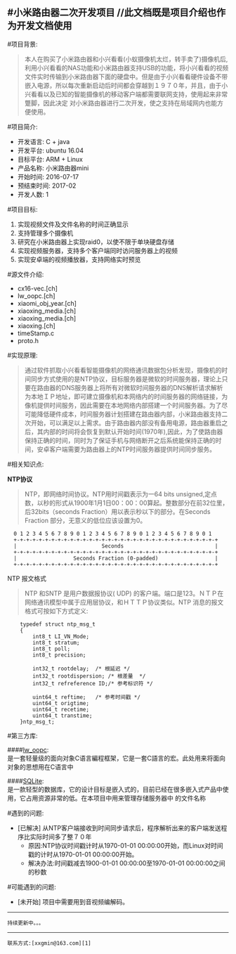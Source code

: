 #小米路由器二次开发项目
		//此文档既是项目介绍也作为开发文档使用
------

#项目背景:

> 本人在购买了小米路由器和小兴看看(小蚁摄像机太烂，转手卖了)摄像机后,利用小兴看看的NAS功能和小米路由器支持USB的功能，将小兴看看的视频文件实时传输到小米路由器下面的硬盘中。但是由于小兴看看硬件设备不带嵌入电源，所以每次重新启动后时间都会穿越到１９７０年，并且，由于小兴看看以及已知的智能摄像机的移动客户端都需要联网支持，使用起来非常蹩脚，因此决定
对小米路由器进行二次开发，使之支持在局域网内也能方便使用。

#项目简介:
 - 开发语言: C + java
 - 开发平台: ubuntu 16.04
 - 目标平台: ARM + Linux
 - 产品名称: 小米路由器mini
 - 开始时间: 2016-07-17
 - 预结束时间: 2017-02
 - 开发人数: 1

#项目目标:
 1. 实现视频文件及文件名称的时间正确显示
 2. 支持管理多个摄像机
 3. 研究在小米路由器上实现raid0，以使不限于单块硬盘存储
 4. 实现视频服务器，支持多个客户端同时访问服务器上的视频
 5. 实现安卓端的视频播放器，支持网络实时预览

#源文件介绍:
 - cx16-vec.[ch]
 - lw_oopc.[ch]
 - xiaomi_obj_year.[ch]
 - xiaoxing_media.[ch]
 - xiaoxing_media.[ch]
 - xiaoxing.[ch]
 - timeStamp.c
 - proto.h

#实现原理:
>通过软件抓取小兴看看智能摄像机的网络通讯数据包分析发现，摄像机的时间同步方式使用的是NTP协议，目标服务器是微软的时间服务器，理论上只要在路由器的DNS服务器上将所有对微软时间服务器的DNS解析请求解析为本地ＩＰ地址，即可建立摄像机和本网络内的时间服务器的网络链接，为像机提供时间服务，因此需要在本地网络内部搭建一个时间服务器。为了尽可能降低硬件成本，时间服务器计划搭建在路由器内部，小米路由器支持二次开始，可以满足以上需求。由于路由器内部没有备用电源，路由器重启之后，其内部的时间将会恢复到默认开始时间(1970年),因此，为了使路由器保持正确的时间，同时为了保证手机与网络断开之后系统能保持正确的时间，安卓客户端需要为路由器上的NTP时间服务器提供时间同步服务。

#相关知识点:

**NTP协议**
>NTP，即网络时间协议。NTP用时间戳表示为一64 bits unsigned,定点数，以秒的形式从1900年1月1日00：00：00算起。整数部分在前32位里，后32bits（seconds Fraction）用以表示秒以下的部分。在Seconds Fraction 部分，无意义的低位应该设置为0。

      0 1 2 3 4 5 6 7 8 9 0 1 2 3 4 5 6 7 8 9 0 1 2 3 4 5 6 7 8 9 0 1
      +-+-+-+-+-+-+-+-+-+-+-+-+-+-+-+-+-+-+-+-+-+-+-+-+-+-+-+-+-+-+-+-+
      |                           Seconds                             |
      +-+-+-+-+-+-+-+-+-+-+-+-+-+-+-+-+-+-+-+-+-+-+-+-+-+-+-+-+-+-+-+-+
      |                  Seconds Fraction (0-padded)                  |
      +-+-+-+-+-+-+-+-+-+-+-+-+-+-+-+-+-+-+-+-+-+-+-+-+-+-+-+-+-+-+-+-+

NTP 报文格式
>NTP 和SNTP 是用户数据报协议( UDP) 的客户端。端口是123。ＮＴＰ在网络通讯模型中属于应用层协议，和ＨＴＴＰ协议类似。NTP 消息的报文格式可按如下方式定义:

		typedef struct ntp_msg_t
		{
			int8_t LI_VN_Mode;
			int8_t stratum;
			int8_t poll;
			int8_t precision;
		
			int32_t rootdelay;	/* 根延迟 */
			int32_t rootdispersion;	/* 根差量  */
			int32_t refreference ID;/* 参考标识符 */
				
			uint64_t reftime;	/* 参考时间戳 */
			uint64_t origtime;
			uint64_t recetime;
			uint64_t transtime;
		}ntp_msg_t;


#第三方库:

####[lw_oopc](#):<br /> 
	是一套轻量级的面向对象C语言編程框架，它是一套C語言的宏。此处用来将面向对象的思想用在C语言中

####[SQLite](#):<br />
	是一款轻型的数据库，它的设计目标是嵌入式的，目前已经在很多嵌入式产品中使用，它占用资源非常的低。在本项目中用来管理存储服务器中
	的文件名称

#遇到的问题:<br />

 - [已解决] 从NTP客户端接收到时间同步请求后，程序解析出来的客户端发送程序比实际时间多了整７０年
    - 原因:NTP协议时间戳计时从1970-01-01 00:00:00开始，而Linux对时间戳的计时从1970-01-01 00:00:00开始。
    - 解决办法:时间戳减去1900-01-01 00:00:00至1970-01-01 00:00:00之间的秒数

#可能遇到的问题:
 - [未开始] 项目中需要用到音视频编解码。


------
	持续更新中。。。
------
    联系方式:[xxgmin@163.com][1]


  [1]: http://mail.163.com/
